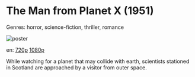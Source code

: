 # The Man from Planet X (1951)

Genres: horror, science-fiction, thriller, romance

![poster](http://image.tmdb.org/t/p/w500/bA8TbHq96DaWxml0j3OneCBjrJG.jpg)

en:
  [720p](magnet:?xt=urn:btih:B1DDFF9694161E3F8BBAC3CABB376D37ABCC525F&tr=udp://glotorrents.pw:6969/announce&tr=udp://tracker.opentrackr.org:1337/announce&tr=udp://torrent.gresille.org:80/announce&tr=udp://tracker.openbittorrent.com:80&tr=udp://tracker.coppersurfer.tk:6969&tr=udp://tracker.leechers-paradise.org:6969&tr=udp://p4p.arenabg.ch:1337&tr=udp://tracker.internetwarriors.net:1337)
  [1080p](magnet:?xt=urn:btih:BCCC7C244A6DCAF89ADFC0F924CC8ED9208661E0&tr=udp://glotorrents.pw:6969/announce&tr=udp://tracker.opentrackr.org:1337/announce&tr=udp://torrent.gresille.org:80/announce&tr=udp://tracker.openbittorrent.com:80&tr=udp://tracker.coppersurfer.tk:6969&tr=udp://tracker.leechers-paradise.org:6969&tr=udp://p4p.arenabg.ch:1337&tr=udp://tracker.internetwarriors.net:1337)
  


While watching for a planet that may collide with earth, scientists stationed in Scotland are approached by a visitor from outer space.